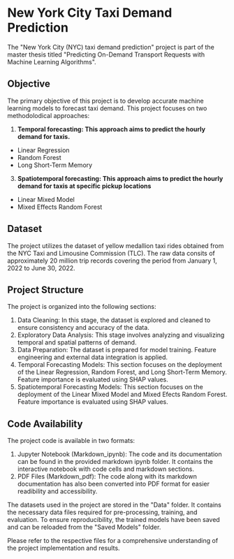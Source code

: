 # New York City Taxi Demand Prediction

The "New York City (NYC) taxi demand prediction" project is part of the master thesis titled "Predicting On-Demand Transport Requests with Machine Learning Algorithms".


## Objective 

The primary objective of this project is to develop accurate machine learning models to forecast taxi demand. This project focuses on two methodolodical approaches:
1. <b>Temporal forecasting: This approach aims to predict the hourly demand for taxis. </b>
* Linear Regression 
* Random Forest 
* Long Short-Term Memory
3. <b>Spatiotemporal forecasting: This approach aims to predict the hourly demand for taxis at specific pickup locations </b>
* Linear Mixed Model
* Mixed Effects Random Forest


## Dataset 

The project utilizes the dataset of yellow medallion taxi rides obtained from the NYC Taxi and Limousine Commission (TLC).
The raw data consits of approximately 20 million trip records covering the period from January 1, 2022 to June 30, 2022. 

## Project Structure

The project is organized into the following sections: 

1. Data Cleaning: In this stage, the dataset is explored and cleaned to ensure consistency and accuracy of the data.
2. Exploratory Data Analysis: This stage involves analyzing and visualizing temporal and spatial patterns of demand.
3. Data Preparation: The dataset is prepared for model training. Feature engineering and external data integration is applied. 
4. Temporal Forecasting Models: This section focuses on the deployment of the Linear Regression, Random Forest, and Long Short-Term Memory. Feature importance is evaluated using SHAP values.
5. Spatiotemporal Forecasting Models: This section focuses on the deployment of the Linear Mixed Model and Mixed Efects Random Forest. Feature importance is evaluated using SHAP values.


## Code Availability

The project code is available in two formats: 
1. Jupyter Notebook (Markdown_ipynb): The code and its documentation can be found in the provided markdown ipynb folder. It contains the interactive notebook with code cells and markdown sections.
2. PDF Files (Markdown_pdf): The code along with its markdown documentation has also been converted into PDF format for easier readibility and accessibility.

The datasets used in the project are stored in the "Data" folder. It contains the necessary data files required for pre-processing, training, and evaluation.
To ensure reproducibility, the trained models have been saved and can be reloaded from the "Saved Models" folder.

Please refer to the respective files for a comprehensive understanding of the project implementation and results.
